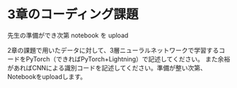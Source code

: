 # 3章のコーディング課題

先生の準備ができ次第 notebook を upload

2章の課題で用いたデータに対して、3層ニューラルネットワークで学習するコードをPyTorch（できればPyTorch+Lightning）で記述してください。
また余裕があればCNNによる識別コードを記述してください。準備が整い次第、Notebookをuploadします。
